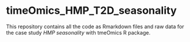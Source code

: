 # timeOmics_HMP_T2D_seasonality

This repository contains all the code as Rmarkdown files and raw data for the case study *HMP seasonality* with tmeOmics R package.



